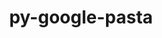 ---
title: "py-google-pasta"
layout: cache
categories: [package, develop]
meta: {"versions": ["0.2.0"], "compilers": ["gcc@=11.3.0", "gcc@=7.3.1"], "oss": ["amzn2", "ubuntu22.04"], "platforms": ["linux"], "targets": ["ivybridge", "x86_64_v3"], "stacks": ["ml-linux-x86_64-cpu", "ml-linux-x86_64-cuda", "ml-linux-x86_64-rocm", "root"], "num_specs": 22, "num_specs_by_stack": {"root": 22, "ml-linux-x86_64-cpu": 6, "ml-linux-x86_64-rocm": 6, "ml-linux-x86_64-cuda": 6}}
spec_details: [{"hash": "kpwlww6qytab4nzjqblmj3crmurwrb2i", "compiler": "gcc@=7.3.1", "versions": ["0.2.0"], "os": "amzn2", "platform": "linux", "target": "ivybridge", "variants": ["build_system=python_pip"], "stacks": ["root"], "size": "-", "tarball": "https://binaries.spack.io/develop/build_cache/linux-amzn2-ivybridge/gcc-7.3.1/py-google-pasta-0.2.0/linux-amzn2-ivybridge-gcc-7.3.1-py-google-pasta-0.2.0-kpwlww6qytab4nzjqblmj3crmurwrb2i.spack"}, {"hash": "2w2oj2qxzgsawegxdimj7jhygtbuf7cb", "compiler": "gcc@=7.3.1", "versions": ["0.2.0"], "os": "amzn2", "platform": "linux", "target": "ivybridge", "variants": ["build_system=python_pip"], "stacks": ["root"], "size": "-", "tarball": "https://binaries.spack.io/develop/build_cache/linux-amzn2-ivybridge/gcc-7.3.1/py-google-pasta-0.2.0/linux-amzn2-ivybridge-gcc-7.3.1-py-google-pasta-0.2.0-2w2oj2qxzgsawegxdimj7jhygtbuf7cb.spack"}, {"hash": "62o5wtjo6jqacpg5mtrqcnglcwuzzch7", "compiler": "gcc@=7.3.1", "versions": ["0.2.0"], "os": "amzn2", "platform": "linux", "target": "ivybridge", "variants": ["build_system=python_pip"], "stacks": ["root"], "size": "-", "tarball": "https://binaries.spack.io/develop/build_cache/linux-amzn2-ivybridge/gcc-7.3.1/py-google-pasta-0.2.0/linux-amzn2-ivybridge-gcc-7.3.1-py-google-pasta-0.2.0-62o5wtjo6jqacpg5mtrqcnglcwuzzch7.spack"}, {"hash": "pbbr6b6ukyyblus7swm674bzditqndml", "compiler": "gcc@=7.3.1", "versions": ["0.2.0"], "os": "amzn2", "platform": "linux", "target": "x86_64_v3", "variants": [], "stacks": ["root"], "size": "-", "tarball": "https://binaries.spack.io/develop/build_cache/linux-amzn2-x86_64_v3/gcc-7.3.1/py-google-pasta-0.2.0/linux-amzn2-x86_64_v3-gcc-7.3.1-py-google-pasta-0.2.0-pbbr6b6ukyyblus7swm674bzditqndml.spack"}, {"hash": "tkdt2g6fw2x5jmumsr6m2rqyb5x5ykou", "compiler": "gcc@=7.3.1", "versions": ["0.2.0"], "os": "amzn2", "platform": "linux", "target": "x86_64_v3", "variants": ["build_system=python_pip"], "stacks": ["root"], "size": "-", "tarball": "https://binaries.spack.io/develop/build_cache/linux-amzn2-x86_64_v3/gcc-7.3.1/py-google-pasta-0.2.0/linux-amzn2-x86_64_v3-gcc-7.3.1-py-google-pasta-0.2.0-tkdt2g6fw2x5jmumsr6m2rqyb5x5ykou.spack"}, {"hash": "aoax6iv7zpx6fmgcp65ijb4trnjpt7i3", "compiler": "gcc@=7.3.1", "versions": ["0.2.0"], "os": "amzn2", "platform": "linux", "target": "x86_64_v3", "variants": ["build_system=python_pip"], "stacks": ["root"], "size": "-", "tarball": "https://binaries.spack.io/develop/build_cache/linux-amzn2-x86_64_v3/gcc-7.3.1/py-google-pasta-0.2.0/linux-amzn2-x86_64_v3-gcc-7.3.1-py-google-pasta-0.2.0-aoax6iv7zpx6fmgcp65ijb4trnjpt7i3.spack"}, {"hash": "5zgwjuv725xpe2z2ea7obt33acdzecwb", "compiler": "gcc@=7.3.1", "versions": ["0.2.0"], "os": "amzn2", "platform": "linux", "target": "x86_64_v3", "variants": [], "stacks": ["root"], "size": "-", "tarball": "https://binaries.spack.io/develop/build_cache/linux-amzn2-x86_64_v3/gcc-7.3.1/py-google-pasta-0.2.0/linux-amzn2-x86_64_v3-gcc-7.3.1-py-google-pasta-0.2.0-5zgwjuv725xpe2z2ea7obt33acdzecwb.spack"}, {"hash": "o6b2gl5zqdqq4o7kmgynfmwxtpbrqvu5", "compiler": "gcc@=11.3.0", "versions": ["0.2.0"], "os": "ubuntu22.04", "platform": "linux", "target": "x86_64_v3", "variants": ["build_system=python_pip"], "stacks": ["root"], "size": "-", "tarball": "https://binaries.spack.io/develop/build_cache/linux-ubuntu22.04-x86_64_v3/gcc-11.3.0/py-google-pasta-0.2.0/linux-ubuntu22.04-x86_64_v3-gcc-11.3.0-py-google-pasta-0.2.0-o6b2gl5zqdqq4o7kmgynfmwxtpbrqvu5.spack"}, {"hash": "todgahyv7kbr3fnxqkzsi2f6qzx5jqdt", "compiler": "gcc@=11.3.0", "versions": ["0.2.0"], "os": "ubuntu22.04", "platform": "linux", "target": "x86_64_v3", "variants": ["build_system=python_pip"], "stacks": ["root"], "size": "-", "tarball": "https://binaries.spack.io/develop/build_cache/linux-ubuntu22.04-x86_64_v3/gcc-11.3.0/py-google-pasta-0.2.0/linux-ubuntu22.04-x86_64_v3-gcc-11.3.0-py-google-pasta-0.2.0-todgahyv7kbr3fnxqkzsi2f6qzx5jqdt.spack"}, {"hash": "bdwjeceigcgds4ml3c4zugq3zr7fnpqd", "compiler": "gcc@=11.3.0", "versions": ["0.2.0"], "os": "ubuntu22.04", "platform": "linux", "target": "x86_64_v3", "variants": ["build_system=python_pip"], "stacks": ["root"], "size": "-", "tarball": "https://binaries.spack.io/develop/build_cache/linux-ubuntu22.04-x86_64_v3/gcc-11.3.0/py-google-pasta-0.2.0/linux-ubuntu22.04-x86_64_v3-gcc-11.3.0-py-google-pasta-0.2.0-bdwjeceigcgds4ml3c4zugq3zr7fnpqd.spack"}, {"hash": "sj6s4jkhnxbem2dkfbit6gxzfjwbh345", "compiler": "gcc@=11.3.0", "versions": ["0.2.0"], "os": "ubuntu22.04", "platform": "linux", "target": "x86_64_v3", "variants": ["build_system=python_pip"], "stacks": ["root"], "size": "-", "tarball": "https://binaries.spack.io/develop/build_cache/linux-ubuntu22.04-x86_64_v3/gcc-11.3.0/py-google-pasta-0.2.0/linux-ubuntu22.04-x86_64_v3-gcc-11.3.0-py-google-pasta-0.2.0-sj6s4jkhnxbem2dkfbit6gxzfjwbh345.spack"}, {"hash": "icmdgrn2ab7ttjqv7wd6vokto46h2upz", "compiler": "gcc@=11.3.0", "versions": ["0.2.0"], "os": "ubuntu22.04", "platform": "linux", "target": "x86_64_v3", "variants": ["build_system=python_pip"], "stacks": ["ml-linux-x86_64-cpu", "root", "ml-linux-x86_64-rocm", "ml-linux-x86_64-cuda"], "size": "-", "tarball": "https://binaries.spack.io/develop/build_cache/linux-ubuntu22.04-x86_64_v3/gcc-11.3.0/py-google-pasta-0.2.0/linux-ubuntu22.04-x86_64_v3-gcc-11.3.0-py-google-pasta-0.2.0-icmdgrn2ab7ttjqv7wd6vokto46h2upz.spack"}, {"hash": "xqgy2mmtulwpicjmjrgif7xbzefiyip4", "compiler": "gcc@=11.3.0", "versions": ["0.2.0"], "os": "ubuntu22.04", "platform": "linux", "target": "x86_64_v3", "variants": ["build_system=python_pip"], "stacks": ["ml-linux-x86_64-cpu", "root", "ml-linux-x86_64-rocm", "ml-linux-x86_64-cuda"], "size": "-", "tarball": "https://binaries.spack.io/develop/build_cache/linux-ubuntu22.04-x86_64_v3/gcc-11.3.0/py-google-pasta-0.2.0/linux-ubuntu22.04-x86_64_v3-gcc-11.3.0-py-google-pasta-0.2.0-xqgy2mmtulwpicjmjrgif7xbzefiyip4.spack"}, {"hash": "acta2mvsovt2ai6qhqwtalwcennhrq7j", "compiler": "gcc@=11.3.0", "versions": ["0.2.0"], "os": "ubuntu22.04", "platform": "linux", "target": "x86_64_v3", "variants": ["build_system=python_pip"], "stacks": ["ml-linux-x86_64-cpu", "root", "ml-linux-x86_64-rocm", "ml-linux-x86_64-cuda"], "size": "-", "tarball": "https://binaries.spack.io/develop/build_cache/linux-ubuntu22.04-x86_64_v3/gcc-11.3.0/py-google-pasta-0.2.0/linux-ubuntu22.04-x86_64_v3-gcc-11.3.0-py-google-pasta-0.2.0-acta2mvsovt2ai6qhqwtalwcennhrq7j.spack"}, {"hash": "2k4w6v3qq6au5ltrv44d7u7l7eqzb3v3", "compiler": "gcc@=11.3.0", "versions": ["0.2.0"], "os": "ubuntu22.04", "platform": "linux", "target": "x86_64_v3", "variants": ["build_system=python_pip"], "stacks": ["root"], "size": "-", "tarball": "https://binaries.spack.io/develop/build_cache/linux-ubuntu22.04-x86_64_v3/gcc-11.3.0/py-google-pasta-0.2.0/linux-ubuntu22.04-x86_64_v3-gcc-11.3.0-py-google-pasta-0.2.0-2k4w6v3qq6au5ltrv44d7u7l7eqzb3v3.spack"}, {"hash": "vgijqcrgy6m2ptvwnmxbkd7rgdmnyx5h", "compiler": "gcc@=11.3.0", "versions": ["0.2.0"], "os": "ubuntu22.04", "platform": "linux", "target": "x86_64_v3", "variants": ["build_system=python_pip"], "stacks": ["root"], "size": "-", "tarball": "https://binaries.spack.io/develop/build_cache/linux-ubuntu22.04-x86_64_v3/gcc-11.3.0/py-google-pasta-0.2.0/linux-ubuntu22.04-x86_64_v3-gcc-11.3.0-py-google-pasta-0.2.0-vgijqcrgy6m2ptvwnmxbkd7rgdmnyx5h.spack"}, {"hash": "4osfmv7b7xjmxez7xfdeeftfrp6sgyyu", "compiler": "gcc@=11.3.0", "versions": ["0.2.0"], "os": "ubuntu22.04", "platform": "linux", "target": "x86_64_v3", "variants": ["build_system=python_pip"], "stacks": ["root"], "size": "-", "tarball": "https://binaries.spack.io/develop/build_cache/linux-ubuntu22.04-x86_64_v3/gcc-11.3.0/py-google-pasta-0.2.0/linux-ubuntu22.04-x86_64_v3-gcc-11.3.0-py-google-pasta-0.2.0-4osfmv7b7xjmxez7xfdeeftfrp6sgyyu.spack"}, {"hash": "kekbdb7y3lxa3vwc57twxxhexqageekn", "compiler": "gcc@=11.3.0", "versions": ["0.2.0"], "os": "ubuntu22.04", "platform": "linux", "target": "x86_64_v3", "variants": ["build_system=python_pip"], "stacks": ["ml-linux-x86_64-cpu", "root", "ml-linux-x86_64-rocm", "ml-linux-x86_64-cuda"], "size": "-", "tarball": "https://binaries.spack.io/develop/build_cache/linux-ubuntu22.04-x86_64_v3/gcc-11.3.0/py-google-pasta-0.2.0/linux-ubuntu22.04-x86_64_v3-gcc-11.3.0-py-google-pasta-0.2.0-kekbdb7y3lxa3vwc57twxxhexqageekn.spack"}, {"hash": "mvxnrfhnzdkmmfehk3pat6t7erpd2fuw", "compiler": "gcc@=11.3.0", "versions": ["0.2.0"], "os": "ubuntu22.04", "platform": "linux", "target": "x86_64_v3", "variants": ["build_system=python_pip"], "stacks": ["ml-linux-x86_64-cpu", "root", "ml-linux-x86_64-rocm", "ml-linux-x86_64-cuda"], "size": "-", "tarball": "https://binaries.spack.io/develop/build_cache/linux-ubuntu22.04-x86_64_v3/gcc-11.3.0/py-google-pasta-0.2.0/linux-ubuntu22.04-x86_64_v3-gcc-11.3.0-py-google-pasta-0.2.0-mvxnrfhnzdkmmfehk3pat6t7erpd2fuw.spack"}, {"hash": "nost43gvngifzisuy2m7kby4jv3lrbw7", "compiler": "gcc@=11.3.0", "versions": ["0.2.0"], "os": "ubuntu22.04", "platform": "linux", "target": "x86_64_v3", "variants": ["build_system=python_pip"], "stacks": ["root"], "size": "-", "tarball": "https://binaries.spack.io/develop/build_cache/linux-ubuntu22.04-x86_64_v3/gcc-11.3.0/py-google-pasta-0.2.0/linux-ubuntu22.04-x86_64_v3-gcc-11.3.0-py-google-pasta-0.2.0-nost43gvngifzisuy2m7kby4jv3lrbw7.spack"}, {"hash": "pd7thg43ielcet6tt37pfdhgqrlhww3o", "compiler": "gcc@=11.3.0", "versions": ["0.2.0"], "os": "ubuntu22.04", "platform": "linux", "target": "x86_64_v3", "variants": ["build_system=python_pip"], "stacks": ["ml-linux-x86_64-cpu", "root", "ml-linux-x86_64-rocm", "ml-linux-x86_64-cuda"], "size": "-", "tarball": "https://binaries.spack.io/develop/build_cache/linux-ubuntu22.04-x86_64_v3/gcc-11.3.0/py-google-pasta-0.2.0/linux-ubuntu22.04-x86_64_v3-gcc-11.3.0-py-google-pasta-0.2.0-pd7thg43ielcet6tt37pfdhgqrlhww3o.spack"}, {"hash": "fbjomk7yfchw6wmdmifqdqbey3v5xbpy", "compiler": "gcc@=11.3.0", "versions": ["0.2.0"], "os": "ubuntu22.04", "platform": "linux", "target": "x86_64_v3", "variants": ["build_system=python_pip"], "stacks": ["root"], "size": "-", "tarball": "https://binaries.spack.io/develop/build_cache/linux-ubuntu22.04-x86_64_v3/gcc-11.3.0/py-google-pasta-0.2.0/linux-ubuntu22.04-x86_64_v3-gcc-11.3.0-py-google-pasta-0.2.0-fbjomk7yfchw6wmdmifqdqbey3v5xbpy.spack"}]
---
